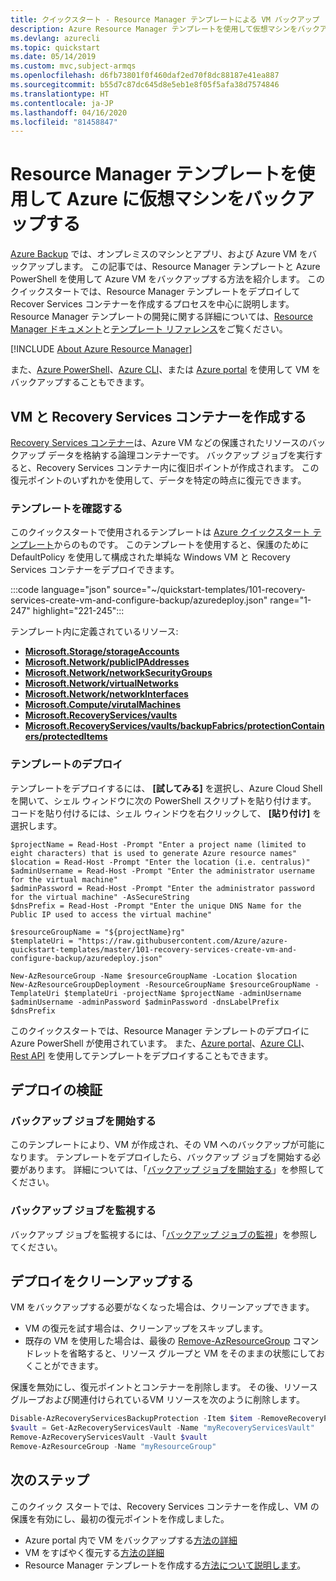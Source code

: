 ```yaml
---
title: クイックスタート - Resource Manager テンプレートによる VM バックアップ
description: Azure Resource Manager テンプレートを使用して仮想マシンをバックアップする方法について説明します
ms.devlang: azurecli
ms.topic: quickstart
ms.date: 05/14/2019
ms.custom: mvc,subject-armqs
ms.openlocfilehash: d6fb73801f0f460daf2ed70f8dc88187e41ea887
ms.sourcegitcommit: b55d7c87dc645d8e5eb1e8f05f5afa38d7574846
ms.translationtype: HT
ms.contentlocale: ja-JP
ms.lasthandoff: 04/16/2020
ms.locfileid: "81458847"
---
```

# <a name="back-up-a-virtual-machine-in-azure-with-resource-manager-template"></a>Resource Manager テンプレートを使用して Azure に仮想マシンをバックアップする

[Azure Backup](backup-overview.md) では、オンプレミスのマシンとアプリ、および Azure VM をバックアップします。 この記事では、Resource Manager テンプレートと Azure PowerShell を使用して Azure VM をバックアップする方法を紹介します。 このクイックスタートでは、Resource Manager テンプレートをデプロイして Recover Services コンテナーを作成するプロセスを中心に説明します。 Resource Manager テンプレートの開発に関する詳細については、[Resource Manager ドキュメント](/azure/azure-resource-manager/)と[テンプレート リファレンス](/azure/templates/microsoft.recoveryservices/allversions)をご覧ください。

[!INCLUDE [About Azure Resource Manager](../../includes/resource-manager-quickstart-introduction.md)]

また、[Azure PowerShell](./quick-backup-vm-powershell.md)、[Azure CLI](quick-backup-vm-cli.md)、または [Azure portal](quick-backup-vm-portal.md) を使用して VM をバックアップすることもできます。

## <a name="create-a-vm-and-recovery-services-vault"></a>VM と Recovery Services コンテナーを作成する

[Recovery Services コンテナー](backup-azure-recovery-services-vault-overview.md)は、Azure VM などの保護されたリソースのバックアップ データを格納する論理コンテナーです。 バックアップ ジョブを実行すると、Recovery Services コンテナー内に復旧ポイントが作成されます。 この復元ポイントのいずれかを使用して、データを特定の時点に復元できます。

### <a name="review-the-template"></a>テンプレートを確認する

このクイックスタートで使用されるテンプレートは [Azure クイックスタート テンプレート](https://azure.microsoft.com/resources/templates/101-recovery-services-create-vm-and-configure-backup/)からのものです。 このテンプレートを使用すると、保護のために DefaultPolicy を使用して構成された単純な Windows VM と Recovery Services コンテナーをデプロイできます。

:::code language="json" source="~/quickstart-templates/101-recovery-services-create-vm-and-configure-backup/azuredeploy.json" range="1-247" highlight="221-245":::

テンプレート内に定義されているリソース:

- [**Microsoft.Storage/storageAccounts**](/azure/templates/microsoft.storage/storageaccounts)
- [**Microsoft.Network/publicIPAddresses**](/azure/templates/microsoft.network/publicipaddresses)
- [**Microsoft.Network/networkSecurityGroups**](/azure/templates/microsoft.network/networksecuritygroups)
- [**Microsoft.Network/virtualNetworks**](/azure/templates/microsoft.network/virtualnetworks)
- [**Microsoft.Network/networkInterfaces**](/azure/templates/microsoft.network/networkinterfaces)
- [**Microsoft.Compute/virutalMachines**](/azure/templates/microsoft.compute/virtualmachines)
- [**Microsoft.RecoveryServices/vaults**](/azure/templates/microsoft.recoveryservices/2016-06-01/vaults)
- [**Microsoft.RecoveryServices/vaults/backupFabrics/protectionContainers/protectedItems**](/azure/templates/microsoft.recoveryservices/2016-06-01/vaults/backupfabrics/protectioncontainers/protecteditems)

### <a name="deploy-the-template"></a>テンプレートのデプロイ

テンプレートをデプロイするには、 **[試してみる]** を選択し、Azure Cloud Shell を開いて、シェル ウィンドウに次の PowerShell スクリプトを貼り付けます。 コードを貼り付けるには、シェル ウィンドウを右クリックして、 **[貼り付け]** を選択します。

```azurepowershell-interactive
$projectName = Read-Host -Prompt "Enter a project name (limited to eight characters) that is used to generate Azure resource names"
$location = Read-Host -Prompt "Enter the location (i.e. centralus)"
$adminUsername = Read-Host -Prompt "Enter the administrator username for the virtual machine"
$adminPassword = Read-Host -Prompt "Enter the administrator password for the virtual machine" -AsSecureString
$dnsPrefix = Read-Host -Prompt "Enter the unique DNS Name for the Public IP used to access the virtual machine"

$resourceGroupName = "${projectName}rg"
$templateUri = "https://raw.githubusercontent.com/Azure/azure-quickstart-templates/master/101-recovery-services-create-vm-and-configure-backup/azuredeploy.json"

New-AzResourceGroup -Name $resourceGroupName -Location $location
New-AzResourceGroupDeployment -ResourceGroupName $resourceGroupName -TemplateUri $templateUri -projectName $projectName -adminUsername $adminUsername -adminPassword $adminPassword -dnsLabelPrefix $dnsPrefix
```

このクイックスタートでは、Resource Manager テンプレートのデプロイに Azure PowerShell が使用されています。 また、[Azure portal](../azure-resource-manager/templates/deploy-portal.md)、[Azure CLI](../azure-resource-manager/templates/deploy-cli.md)、[Rest API](../azure-resource-manager/templates/deploy-rest.md) を使用してテンプレートをデプロイすることもできます。

## <a name="validate-the-deployment"></a>デプロイの検証

### <a name="start-a-backup-job"></a>バックアップ ジョブを開始する

このテンプレートにより、VM が作成され、その VM へのバックアップが可能になります。 テンプレートをデプロイしたら、バックアップ ジョブを開始する必要があります。 詳細については、「[バックアップ ジョブを開始する](./quick-backup-vm-powershell.md#start-a-backup-job)」を参照してください。

### <a name="monitor-the-backup-job"></a>バックアップ ジョブを監視する

バックアップ ジョブを監視するには、「[バックアップ ジョブの監視](./quick-backup-vm-powershell.md#monitor-the-backup-job)」を参照してください。

## <a name="clean-up-the-deployment"></a>デプロイをクリーンアップする

VM をバックアップする必要がなくなった場合は、クリーンアップできます。

- VM の復元を試す場合は、クリーンアップをスキップします。
- 既存の VM を使用した場合は、最後の [Remove-AzResourceGroup](/powershell/module/az.resources/remove-azresourcegroup) コマンドレットを省略すると、リソース グループと VM をそのままの状態にしておくことができます。

保護を無効にし、復元ポイントとコンテナーを削除します。 その後、リソース グループおよび関連付けられているVM リソースを次のように削除します。

```powershell
Disable-AzRecoveryServicesBackupProtection -Item $item -RemoveRecoveryPoints
$vault = Get-AzRecoveryServicesVault -Name "myRecoveryServicesVault"
Remove-AzRecoveryServicesVault -Vault $vault
Remove-AzResourceGroup -Name "myResourceGroup"
```

## <a name="next-steps"></a>次のステップ

このクイック スタートでは、Recovery Services コンテナーを作成し、VM の保護を有効にし、最初の復元ポイントを作成しました。

- Azure portal 内で VM をバックアップする[方法の詳細](tutorial-backup-vm-at-scale.md)
- VM をすばやく復元する[方法の詳細](tutorial-restore-disk.md)
- Resource Manager テンプレートを作成する[方法について説明します](../azure-resource-manager/templates/template-tutorial-create-first-template.md)。
